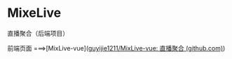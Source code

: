 # MixeLive

直播聚合（后端项目）

前端页面 ===>[MixLive-vue]([guyijie1211/MixLive-vue: 直播聚合 (github.com)](https://github.com/guyijie1211/MixLive-vue))


